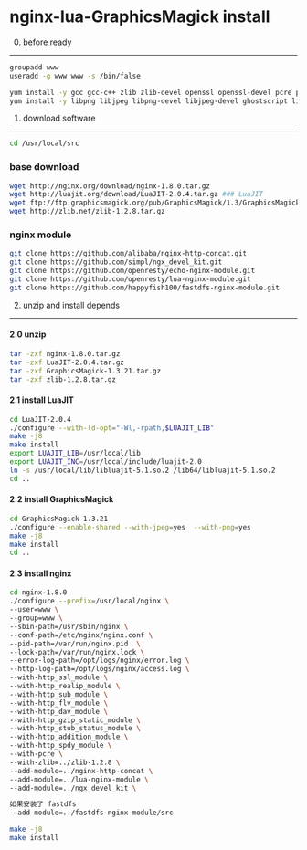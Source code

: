nginx-lua-GraphicsMagick install 
============
0. before ready
---------------
```bash
groupadd www
useradd -g www www -s /bin/false

yum install -y gcc gcc-c++ zlib zlib-devel openssl openssl-devel pcre pcre-devel
yum install -y libpng libjpeg libpng-devel libjpeg-devel ghostscript libtiff libtiff-devel freetype freetype-devel
```
1. download software
--------------------
```bash
cd /usr/local/src
```
### base download
```bash
wget http://nginx.org/download/nginx-1.8.0.tar.gz
wget http://luajit.org/download/LuaJIT-2.0.4.tar.gz ### LuaJIT
wget ftp://ftp.graphicsmagick.org/pub/GraphicsMagick/1.3/GraphicsMagick-1.3.21.tar.gz ### GraphicsMagick
wget http://zlib.net/zlib-1.2.8.tar.gz
```
### nginx module 
```bash
git clone https://github.com/alibaba/nginx-http-concat.git
git clone https://github.com/simpl/ngx_devel_kit.git
git clone https://github.com/openresty/echo-nginx-module.git
git clone https://github.com/openresty/lua-nginx-module.git
git clone https://github.com/happyfish100/fastdfs-nginx-module.git
```
2. unzip and install depends
------------------------------

#### 2.0 unzip 
```bash
tar -zxf nginx-1.8.0.tar.gz
tar -zxf LuaJIT-2.0.4.tar.gz
tar -zxf GraphicsMagick-1.3.21.tar.gz
tar -zxf zlib-1.2.8.tar.gz
```
#### 2.1 install LuaJIT
```bash
cd LuaJIT-2.0.4
./configure --with-ld-opt="-Wl,-rpath,$LUAJIT_LIB"
make -j8
make install 
export LUAJIT_LIB=/usr/local/lib
export LUAJIT_INC=/usr/local/include/luajit-2.0
ln -s /usr/local/lib/libluajit-5.1.so.2 /lib64/libluajit-5.1.so.2
cd ..
```
#### 2.2 install GraphicsMagick
```bash
cd GraphicsMagick-1.3.21
./configure --enable-shared --with-jpeg=yes  --with-png=yes
make -j8
make install
cd ..
```
#### 2.3 install nginx
```bash
cd nginx-1.8.0
./configure --prefix=/usr/local/nginx \
--user=www \
--group=www \
--sbin-path=/usr/sbin/nginx \
--conf-path=/etc/nginx/nginx.conf \
--pid-path=/var/run/nginx.pid  \
--lock-path=/var/run/nginx.lock \
--error-log-path=/opt/logs/nginx/error.log \
--http-log-path=/opt/logs/nginx/access.log \
--with-http_ssl_module \
--with-http_realip_module \
--with-http_sub_module \
--with-http_flv_module \
--with-http_dav_module \
--with-http_gzip_static_module \
--with-http_stub_status_module \
--with-http_addition_module \
--with-http_spdy_module \
--with-pcre \
--with-zlib=../zlib-1.2.8 \
--add-module=../nginx-http-concat \
--add-module=../lua-nginx-module \
--add-module=../ngx_devel_kit \

如果安装了 fastdfs
--add-module=../fastdfs-nginx-module/src

make -j8
make install
```



